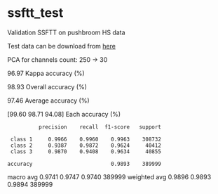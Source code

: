 # ssftt_test
Validation SSFTT on pushbroom HS data

Test data can be download from [here](https://storage.ai.ssau.ru/s/27ff2tYjf9nxEKx?path=%2Fdata%2Fdata%2Ftablet)


PCA for channels count: 250 -> 30


96.97 Kappa accuracy (%)

98.93 Overall accuracy (%)

97.46 Average accuracy (%)

[99.60 98.71 94.08] Each accuracy (%)

              precision    recall  f1-score   support

     class 1     0.9966    0.9960    0.9963    308732
     class 2     0.9387    0.9872    0.9624     40412
     class 3     0.9870    0.9408    0.9634     40855

    accuracy                         0.9893    389999
   macro avg     0.9741    0.9747    0.9740    389999
weighted avg     0.9896    0.9893    0.9894    389999

